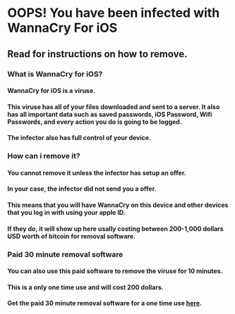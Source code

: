 # OOPS! You have been infected with WannaCry For iOS

## Read for instructions on how to remove.

### What is WannaCry for iOS?
#### WannaCry for iOS is a viruse.
#### This viruse has all of your files downloaded and sent to a server. It also has all important data such as saved passwords, iOS Password, Wifi Passwords, and every action you do is going to be logged.
#### The infector also has full control of your device.

### How can i remove it?
#### You cannot remove it unless the infector has setup an offer.
#### In your case, the infector did not send you a offer.
#### This means that you will have WannaCry on this device and other devices that you log in with using your apple ID.
#### If they do, it will show up here usally costing between 200-1,000 dollars USD worth of bitcoin for removal software.

### Paid 30 minute removal software
#### You can also use this paid software to remove the viruse for 10 minutes.
#### This is a only one time use and will cost 200 dollars.
#### Get the paid 30 minute removal software for a one time use [here](https://www.youtube.com/watch?v=dQw4w9WgXcQ).
